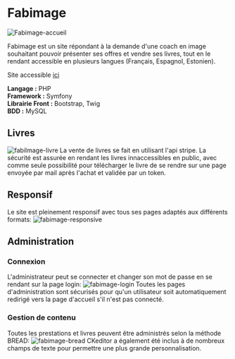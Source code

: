 # Fabimage
![Fabimage-accueil](https://github.com/Nicolas-Montard/Fabimage/assets/58862995/6aae065b-fddf-4c54-b4ed-284acb23fc15)

Fabimage est un site répondant à la demande d'une coach en image souhaitant pouvoir présenter ses offres et vendre ses livres, tout en le rendant accessible en plusieurs langues (Français, Espagnol, Estonien).

Site accessible <a href="https://www.fabimage.coach/fr/" target="_blank">ici</a>

<strong>Langage :</strong> PHP<br>
<strong>Framework :</strong> Symfony<br>
<strong>Librairie Front :</strong> Bootstrap, Twig<br>
<strong>BDD :</strong> MySQL<br>

## Livres
![fabilmage-livre](https://github.com/Nicolas-Montard/Fabimage/assets/58862995/16bfbae7-8992-4645-9759-365403bac990)
La vente de livres se fait en utilisant l'api stripe. La sécurité est assurée en rendant les livres innaccessibles en public, avec comme seule possibilité pour télécharger le livre de se rendre sur une page envoyée par mail après l'achat et validée par un token.

## Responsif
Le site est pleinement responsif avec tous ses pages adaptés aux différents formats:
![fabimage-responsive](https://github.com/Nicolas-Montard/Fabimage/assets/58862995/a042a715-7c82-474d-9a72-637bc309cd91)

## Administration
### Connexion
L'administrateur peut se connecter et changer son mot de passe en se rendant sur la page login:
![fabimage-login](https://github.com/Nicolas-Montard/Fabimage/assets/58862995/1124d9df-6800-4bfd-885a-77415e578cfd)
Toutes les pages d'administration sont sécurisés pour qu'un utilisateur soit automatiquement redirigé vers la page d'accueil s'il n'est pas connecté.
### Gestion de contenu
Toutes les prestations et livres peuvent être administrés selon la méthode BREAD:
![fabimage-bread](https://github.com/Nicolas-Montard/Fabimage/assets/58862995/a913512f-260a-4c08-a146-a069db333007)
CKeditor a également été inclus à de nombreux champs de texte pour permettre une plus grande personnalisation.

